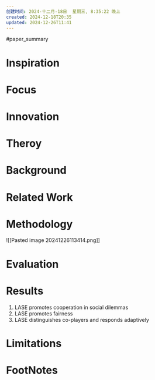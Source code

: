 ```yaml
---
创建时间: 2024-十二月-18日  星期三, 8:35:22 晚上
created: 2024-12-18T20:35
updated: 2024-12-26T11:41
---
```

#paper_summary 

# Inspiration



# Focus



# Innovation



# Theroy



# Background



# Related Work




# Methodology
![[Pasted image 20241226113414.png]]


# Evaluation



# Results
1. LASE promotes cooperation in social dilemmas
2. LASE promotes fairness
3. LASE distinguishes co-players and responds adaptively


# Limitations


# FootNotes
